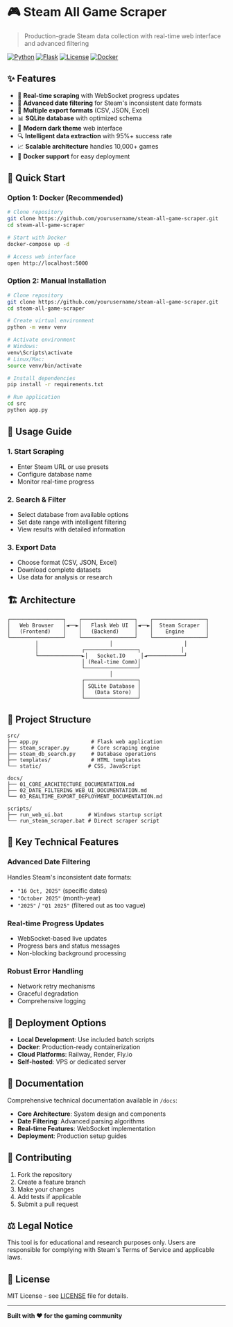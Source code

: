 # 🎮 Steam All Game Scraper

> Production-grade Steam data collection with real-time web interface and advanced filtering

[![Python](https://img.shields.io/badge/python-3.9+-blue.svg)](https://python.org)
[![Flask](https://img.shields.io/badge/flask-2.3.3-green.svg)](https://flask.palletsprojects.com/)
[![License](https://img.shields.io/badge/license-MIT-blue.svg)](LICENSE)
[![Docker](https://img.shields.io/badge/docker-ready-blue.svg)](Dockerfile)

## ✨ Features

- 🚀 **Real-time scraping** with WebSocket progress updates
- 🎯 **Advanced date filtering** for Steam's inconsistent date formats
- 💾 **Multiple export formats** (CSV, JSON, Excel)
- 📊 **SQLite database** with optimized schema
- 🎨 **Modern dark theme** web interface
- 🔍 **Intelligent data extraction** with 95%+ success rate
- 📈 **Scalable architecture** handles 10,000+ games
- 🐳 **Docker support** for easy deployment

## 🚀 Quick Start

### Option 1: Docker (Recommended)

```bash
# Clone repository
git clone https://github.com/yourusername/steam-all-game-scraper.git
cd steam-all-game-scraper

# Start with Docker
docker-compose up -d

# Access web interface
open http://localhost:5000
```

### Option 2: Manual Installation

```bash
# Clone repository
git clone https://github.com/yourusername/steam-all-game-scraper.git
cd steam-all-game-scraper

# Create virtual environment
python -m venv venv

# Activate environment
# Windows:
venv\Scripts\activate
# Linux/Mac:
source venv/bin/activate

# Install dependencies
pip install -r requirements.txt

# Run application
cd src
python app.py
```

## 📱 Usage Guide

### 1. **Start Scraping**
- Enter Steam URL or use presets
- Configure database name
- Monitor real-time progress

### 2. **Search & Filter**
- Select database from available options
- Set date range with intelligent filtering
- View results with detailed information

### 3. **Export Data**
- Choose format (CSV, JSON, Excel)
- Download complete datasets
- Use data for analysis or research

## 🏗️ Architecture

```
┌─────────────────┐    ┌─────────────────┐    ┌─────────────────┐
│   Web Browser   │◄──►│   Flask Web UI  │◄──►│  Steam Scraper  │
│   (Frontend)    │    │   (Backend)     │    │    Engine       │
└─────────────────┘    └─────────────────┘    └─────────────────┘
         │                       │                       │
         │              ┌─────────────────┐             │
         └──────────────►│   Socket.IO     │◄────────────┘
                        │ (Real-time Comm)│
                        └─────────────────┘
                                 │
                        ┌─────────────────┐
                        │ SQLite Database │
                        │   (Data Store)  │
                        └─────────────────┘
```

## 📁 Project Structure

```
src/
├── app.py                 # Flask web application
├── steam_scraper.py       # Core scraping engine
├── steam_db_search.py     # Database operations
├── templates/             # HTML templates
└── static/               # CSS, JavaScript

docs/
├── 01_CORE_ARCHITECTURE_DOCUMENTATION.md
├── 02_DATE_FILTERING_WEB_UI_DOCUMENTATION.md
└── 03_REALTIME_EXPORT_DEPLOYMENT_DOCUMENTATION.md

scripts/
├── run_web_ui.bat        # Windows startup script
└── run_steam_scraper.bat # Direct scraper script
```

## 🎯 Key Technical Features

### Advanced Date Filtering
Handles Steam's inconsistent date formats:
- `"16 Oct, 2025"` (specific dates)
- `"October 2025"` (month-year)
- `"2025"` / `"Q1 2025"` (filtered out as too vague)

### Real-time Progress Updates
- WebSocket-based live updates
- Progress bars and status messages
- Non-blocking background processing

### Robust Error Handling
- Network retry mechanisms
- Graceful degradation
- Comprehensive logging

## 🚀 Deployment Options

- **Local Development**: Use included batch scripts
- **Docker**: Production-ready containerization
- **Cloud Platforms**: Railway, Render, Fly.io
- **Self-hosted**: VPS or dedicated server

## 📖 Documentation

Comprehensive technical documentation available in `/docs`:
- **Core Architecture**: System design and components
- **Date Filtering**: Advanced parsing algorithms
- **Real-time Features**: WebSocket implementation
- **Deployment**: Production setup guides

## 🤝 Contributing

1. Fork the repository
2. Create a feature branch
3. Make your changes
4. Add tests if applicable
5. Submit a pull request

## ⚖️ Legal Notice

This tool is for educational and research purposes only. Users are responsible for complying with Steam's Terms of Service and applicable laws.

## 📄 License

MIT License - see [LICENSE](LICENSE) file for details.

---

**Built with ❤️ for the gaming community**